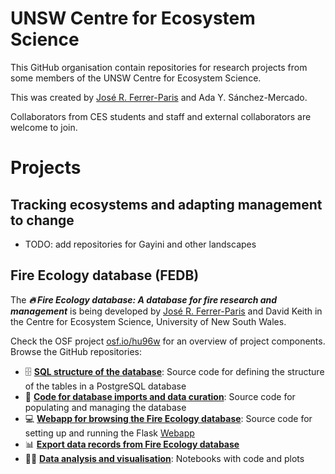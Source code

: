 # UNSW Centre for Ecosystem Science

This GitHub organisation contain repositories for research projects from some members of the UNSW Centre for Ecosystem Science.

This was created by [José R. Ferrer-Paris](https://github.com/jrfep) and Ada Y. Sánchez-Mercado. 

Collaborators from CES students and staff and external collaborators are welcome to join. 

# Projects

## Tracking ecosystems and adapting management to change

- TODO: add repositories for Gayini and other landscapes

## Fire Ecology database (FEDB)

The ***🔥 Fire Ecology database: A database for fire research and management***  is being developed by  [José R. Ferrer-Paris](https://github.com/jrfep) and David Keith in the Centre for Ecosystem Science, University of New South Wales.

Check the OSF project [osf.io/hu96w](https://osf.io/hu96w/) for an overview of project components. Browse the GitHub repositories:

  - :file_cabinet: [**SQL structure of the database**](https://github.com/ces-unsw-edu-au/fireveg-db): Source code for defining the structure of the tables in a PostgreSQL database 
  - :briefcase: [**Code for database imports and data curation**](https://github.com/ces-unsw-edu-au/fireveg-db-imports): Source code for populating and managing the database 
  - :computer: [**Webapp for browsing the Fire Ecology database**](https://github.com/ces-unsw-edu-au/fireveg-webapp): Source code for setting up and running the Flask [Webapp](http://fireecologyplants.net)
  - :bar_chart: [**Export data records from Fire Ecology database**](https://github.com/ces-unsw-edu-au/fireveg-db-exports/) 
  - :technologist: [**Data analysis and visualisation**](https://github.com/ces-unsw-edu-au/fireveg-analysis): Notebooks with code and plots
